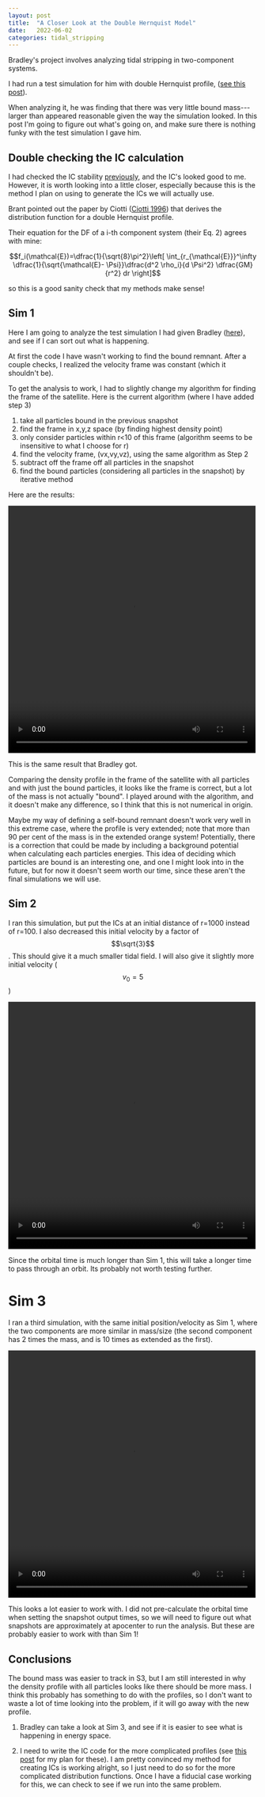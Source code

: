 ```yaml
---
layout: post
title:  "A Closer Look at the Double Hernquist Model"
date:   2022-06-02
categories: tidal_stripping
---
```


Bradley's project involves analyzing tidal stripping in two-component systems.

I had run a test simulation for him with double Hernquist profile, (<a href="https://ndrakos.github.io/blog/tidal_stripping/Two_Component_System/">see this post</a>).

When analyzing it, he was finding that there was very little bound mass---larger than appeared reasonable given the way the simulation looked. In this post I'm going to figure out what's going on, and make sure there is nothing funky with the test simulation I gave him.

## Double checking the IC calculation

I had checked the IC stability <a href="https://ndrakos.github.io/blog/tidal_stripping/Two_Component_System/">previously</a>, and the IC's looked good to me. However, it is worth looking into a little closer, especially because this is the method I plan on using to generate the ICs we will actually use.


Brant pointed out the paper by Ciotti (<a href="">Ciotti 1996</a>) that derives the distribution function for a double Hernquist profile.

Their equation for the DF of a i-th component system (their Eq. 2) agrees with mine:

$$f_i(\mathcal{E})=\dfrac{1}{\sqrt{8}\pi^2}\left[ \int_{r_{\mathcal{E}}}^\infty \dfrac{1}{\sqrt{\mathcal{E}- \Psi}}\dfrac{d^2 \rho_i}{d \Psi^2} \dfrac{GM}{r^2} dr \right]$$

so this is a good sanity check that my methods make sense!


## Sim 1

Here I am going to analyze the test simulation I had given Bradley (<a href="https://ndrakos.github.io/blog/tidal_stripping/Two_Component_System/">here</a>), and see if I can sort out what is happening.

At first the code I have wasn't working to find the bound remnant. After a couple checks, I realized the velocity frame was constant (which it shouldn't be).

To get the analysis to work, I had to slightly change my algorithm for finding the frame of the satellite. Here is the current algorithm (where I have added step 3)
1. take all particles bound in the previous snapshot
2. find the frame in x,y,z space (by finding highest density point)
3. only consider particles within r<10 of this frame (algorithm seems to be insensitive to what I choose for r)
4. find the velocity frame, (vx,vy,vz), using the same algorithm as Step 2
5. subtract off the frame off all particles in the snapshot
6. find the bound particles (considering all particles in the snapshot) by iterative method

Here are the results:

<video src="{{site.baseurl}}/assets/videos/S1.mp4" width="500" height="500" controls>
</video>

This is the same result that Bradley got.

Comparing the density profile in the frame of the satellite with all particles and with just the bound particles, it looks like the frame is correct, but a lot of the mass is not actually "bound". I played around with the algorithm, and it doesn't make any difference, so I think that this is not numerical in origin.

Maybe my way of defining a self-bound remnant doesn't work very well in this extreme case, where the profile is very extended; note that more than 90 per cent of the mass is in the extended orange system! Potentially, there is a correction that could be made  by including a background potential when calculating each particles energies. This idea of deciding which particles are bound is an interesting one, and one I might look into in the future, but for now it doesn't seem worth our time, since these aren't the final simulations we will use.


## Sim 2

I ran this simulation, but put the ICs at an initial distance of r=1000 instead of r=100. I also decreased this initial velocity by a factor of $$\sqrt{3}$$. This should give it a much smaller tidal field. I will also give it slightly more initial velocity ($$v_0=5$$)

<video src="{{site.baseurl}}/assets/videos/S2.mp4" width="500" height="500" controls>
</video>

Since the orbital time is much longer than Sim 1, this will take a longer time to pass through an orbit. Its probably not worth testing further.


# Sim 3

I ran a third simulation, with the same initial position/velocity as Sim 1, where the two components are more similar in mass/size (the second component has 2 times the mass, and is 10 times as extended as the first).


<video src="{{site.baseurl}}/assets/videos/S3.mp4" width="500" height="500" controls>
</video>

This looks a lot easier to work with. I did not pre-calculate the orbital time when setting the snapshot output times, so we will need to figure out what snapshots are approximately at apocenter to run the analysis. But these are probably easier to work with than Sim 1!


## Conclusions

The bound mass was easier to track in S3, but I am still interested in why the density profile with all particles looks like there should be more mass. I think this probably has something to do with the profiles, so I don't want to waste a lot of time looking into the problem, if it will go away with the new profile.

1. Bradley can take a look at Sim 3, and see if it is easier to see what is happening in energy space.

2. I need to write the IC code for the more complicated profiles (see <a href="https://ndrakos.github.io/blog/tidal_stripping/General_model_for_two-component_satellite/">this post</a> for my plan for these). I am pretty convinced my method for creating ICs is working alright, so I just need to do so for the more complicated distribution functions. Once I have a fiducial case working for this, we can check to see if we run into the same problem.
